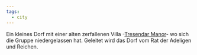 ```yaml
---
tags:
  - city
---
```

Ein kleines Dorf mit einer alten zerfallenen Villa -[Tresendar Manor](Tresendar%20Villa.md)- wo sich die Gruppe niedergelassen hat. Geleitet wird das Dorf vom Rat der Adeligen und Reichen.